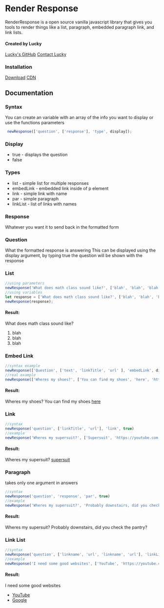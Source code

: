 # Render Response

RenderResponse is a open source vanilla javascript library that gives you tools to render things like a list, paragraph, embedded paragraph link, and link lists. 

#### Created by Lucky
[Lucky's GitHub](https://github.com/Raidlucky)
[Contact Lucky](https://raidlucky.github.io/Projects/)

### Installation

[Download](https://github.com/BanZ-Development/RenderResponse/blob/main/main.js)
[CDN]()

## Documentation

### Syntax
You can create an variable with an array of the info you want to display or use the functions parameters
```js
 newResponse(['question', ['response'], 'type', display]);
```

### Display
- true - displays the question
- false

### Types
- list - simple list for multiple responses
- embedLink - embedded link inside of p element
- link - simple link with name
- par - simple paragraph
- linkList - list of links with names

### Response
Whatever you want it to send back in the formatted form

### Question
What the formatted response is answering
This can be displayed using the display argument, by typing true the question will be shown with the response

### List
```js
//using parameters
newResponse('What does math class sound like?', ['blah', 'blah', 'blah'], 'list');
//using variables
let response = ['What does math class sound like?', ['blah', 'blah', 'blah'], 'list'];
newResponse(response);

```

#### Result:

What does math class sound like?
1. blah
2. blah
3. blah

### Embed Link
```js
//syntax example
newResponse(['Question', ['text', 'linkTitle', 'url' ], 'embedLink', display]);
//real example
newResponse(['Wheres my shoes?', ['You can find my shoes', 'here', 'https://youtube.com'], 'embedLink', true]);
```

#### Result:

Wheres my shoes?
You can find my shoes [here](https://youtube.com)

### Link
```js
//syntax
newResponse('question', ['linkTitle', 'url'], 'link', true)
//example
newResponse('Wheres my supersuit?', ['Supersuit', 'https://youtube.com'], 'link', true)
```

#### Result:

Wheres my supersuit?
[supersuit](https://youtube.com)

### Paragraph
takes only one argument in answers

```js
//syntax
newResponse('question', 'response', 'par', true)
//example
newResponse('Wheres my supersuit?', 'Probably downstairs, did you check the pantry?', 'par', true)
```

#### Result:

Wheres my supersuit?
Probably downstairs, did you check the pantry?

### Link List
```js
//syntax
newResponse('question', ['linkname', 'url', 'linkname', 'url'], 'linkList', true)
//example
newResponse('I need some good websites', ['YouTube', 'https://youtube.com', 'Google', 'https://google.com'], 'linkList', true)
```

#### Result:

I need some good websites
- [YouTube](https://youtube.com)
- [Google](https://google.com)